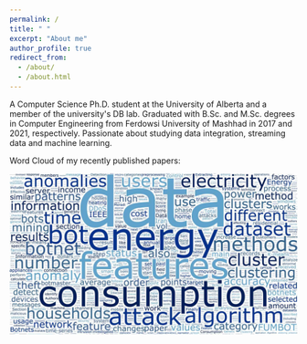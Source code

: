 ```yaml
---
permalink: /
title: " "
excerpt: "About me"
author_profile: true
redirect_from: 
  - /about/
  - /about.html
---
```


A Computer Science Ph.D. student at the University of Alberta and a member of the university's DB lab. Graduated with B.Sc. and M.Sc. degrees in Computer Engineering from Ferdowsi University of Mashhad in 2017 and 2021, respectively. Passionate about studying data integration, streaming data and machine learning.

Word Cloud of my recently published papers:

![Editing a markdown file for a talk](/images/wordcloud-30p.jpg)

